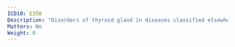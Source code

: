 ```yaml
---
ICD10: E350
Description: "Disorders of thyroid gland in diseases classified elsewhere"
Matters: No
Weight: 0
---
```

